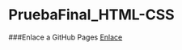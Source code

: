 # PruebaFinal_HTML-CSS

###Enlace a GitHub Pages 
[Enlace](https://marijarambrosetti.github.io/PruebaFinal_HTML-CSS/assets/index.html)